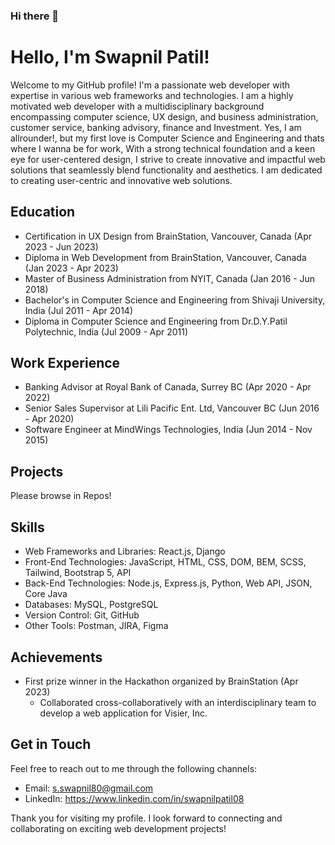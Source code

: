 ### Hi there 👋

<!--
**swapy96/swapy96** is a ✨ _special_ ✨ repository because its `README.md` (this file) appears on your GitHub profile.

Here are some ideas to get you started:

- 🔭 I’m currently working on ...
- 🌱 I’m currently learning ...
- 👯 I’m looking to collaborate on ...
- 🤔 I’m looking for help with ...
- 💬 Ask me about ...
- 📫 How to reach me: ...
- 😄 Pronouns: ...
- ⚡ Fun fact: ...
-->
# Hello, I'm Swapnil Patil!

Welcome to my GitHub profile! I'm a passionate web developer with expertise in various web frameworks and technologies. 
I am a highly motivated web developer with a multidisciplinary background encompassing computer science, UX design, and business administration, customer service, banking advisory, finance and Investment. Yes, I am allrounder!, but my first love is Computer Science and Engineering and thats where I wanna be for work, With a strong technical foundation and a keen eye for user-centered design, I strive to create innovative and impactful web solutions that seamlessly blend functionality and aesthetics. I am dedicated to creating user-centric and innovative web solutions.

## Education
- Certification in UX Design from BrainStation, Vancouver, Canada (Apr 2023 - Jun 2023)
- Diploma in Web Development from BrainStation, Vancouver, Canada (Jan 2023 - Apr 2023)
- Master of Business Administration from NYIT, Canada (Jan 2016 - Jun 2018)
- Bachelor's in Computer Science and Engineering from Shivaji University, India (Jul 2011 - Apr 2014)
- Diploma in Computer Science and Engineering from Dr.D.Y.Patil Polytechnic, India (Jul 2009 - Apr 2011)

## Work Experience
- Banking Advisor at Royal Bank of Canada, Surrey BC (Apr 2020 - Apr 2022)
- Senior Sales Supervisor at Lili Pacific Ent. Ltd, Vancouver BC (Jun 2016 - Apr 2020)
- Software Engineer at MindWings Technologies, India (Jun 2014 - Nov 2015)

## Projects
Please browse in Repos! 

## Skills
- Web Frameworks and Libraries: React.js, Django
- Front-End Technologies: JavaScript, HTML, CSS, DOM, BEM, SCSS, Tailwind, Bootstrap 5, API
- Back-End Technologies: Node.js, Express.js, Python, Web API, JSON, Core Java
- Databases: MySQL, PostgreSQL
- Version Control: Git, GitHub
- Other Tools: Postman, JIRA, Figma

## Achievements
- First prize winner in the Hackathon organized by BrainStation (Apr 2023)
   - Collaborated cross-collaboratively with an interdisciplinary team to develop a web application for Visier, Inc.

## Get in Touch
Feel free to reach out to me through the following channels:
- Email: s.swapnil80@gmail.com
- LinkedIn: https://www.linkedin.com/in/swapnilpatil08

Thank you for visiting my profile. I look forward to connecting and collaborating on exciting web development projects!
